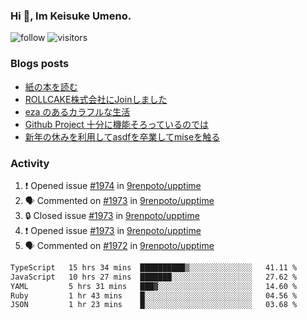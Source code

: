 ### Hi 👋, Im Keisuke Umeno.

<!--
**9renpoto/9renpoto** is a ✨ _special_ ✨ repository because its `README.md` (this file) appears on your GitHub profile.

Here are some ideas to get you started:

- 🔭 I’m currently working on ...
- 🌱 I’m currently learning ...
- 👯 I’m looking to collaborate on ...
- 🤔 I’m looking for help with ...
- 💬 Ask me about ...
- 📫 How to reach me: ...
- 😄 Pronouns: ...
- ⚡ Fun fact: ...
-->

![follow](https://img.shields.io/github/followers/9renpoto?label=Follow&style=social)
![visitors](https://komarev.com/ghpvc/?username=9renpoto&label=Profile%20views&color=0e75b6&style=flat)

### Blogs posts

<!-- BLOG-POST-LIST:START -->
- [紙の本を読む](https://9renpoto.win/entry/2024/02/25/reading-papar-book)
- [ROLLCAKE株式会社にJoinしました](https://9renpoto.win/entry/2024/02/11/join)
- [eza のあるカラフルな生活](https://9renpoto.win/entry/2024/02/01/eza)
- [Github Project 十分に機能そろっているのでは](https://9renpoto.win/entry/2024/01/14/gh-projects)
- [新年の休みを利用してasdfを卒業してmiseを触る](https://9renpoto.win/entry/2024/01/07/mise)
<!-- BLOG-POST-LIST:END -->

### Activity

<!--START_SECTION:activity-->
1. ❗ Opened issue [#1974](https://github.com/9renpoto/upptime/issues/1974) in [9renpoto/upptime](https://github.com/9renpoto/upptime)
2. 🗣 Commented on [#1973](https://github.com/9renpoto/upptime/issues/1973#issuecomment-2026802960) in [9renpoto/upptime](https://github.com/9renpoto/upptime)
3. 🔒 Closed issue [#1973](https://github.com/9renpoto/upptime/issues/1973) in [9renpoto/upptime](https://github.com/9renpoto/upptime)
4. ❗ Opened issue [#1973](https://github.com/9renpoto/upptime/issues/1973) in [9renpoto/upptime](https://github.com/9renpoto/upptime)
5. 🗣 Commented on [#1972](https://github.com/9renpoto/upptime/issues/1972#issuecomment-2025848684) in [9renpoto/upptime](https://github.com/9renpoto/upptime)
<!--END_SECTION:activity-->

<!--START_SECTION:waka-->

```txt
TypeScript   15 hrs 34 mins  ██████████▒░░░░░░░░░░░░░░   41.11 %
JavaScript   10 hrs 27 mins  ███████░░░░░░░░░░░░░░░░░░   27.62 %
YAML         5 hrs 31 mins   ███▓░░░░░░░░░░░░░░░░░░░░░   14.60 %
Ruby         1 hr 43 mins    █░░░░░░░░░░░░░░░░░░░░░░░░   04.56 %
JSON         1 hr 23 mins    █░░░░░░░░░░░░░░░░░░░░░░░░   03.68 %
```

<!--END_SECTION:waka-->
